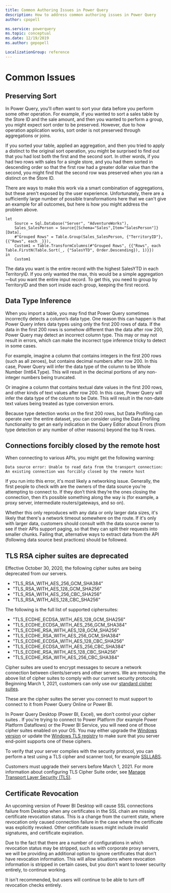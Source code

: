 ```yaml
---
title: Common Authoring Issues in Power Query
description: How to address common authoring issues in Power Query
author: cpopell

ms.service: powerquery
ms.topic: conceptual
ms.date: 12/19/2019
ms.author: gepopell

LocalizationGroup: reference
---
```



# Common Issues

## Preserving Sort

In Power Query, you'll often want to sort your data before you perform some other operation. For example, if you wanted to sort a sales table by the Store ID and the sale amount, and then you wanted to perform a group, you might expect sort order to be preserved. However, due to how operation application works, sort order is not preserved through aggregations or joins. 

If you sorted your table, applied an aggregation, and then you tried to apply a distinct to the original sort operation, you might be surprised to find out that you had lost both the first and the second sort. In other words, if you had two rows with sales for a single store, and you had them sorted in descending order so that the first row had a greater dollar value than the second, you might find that the second row was preserved when you ran a distinct on the Store ID.

There are ways to make this work via a smart combination of aggregations, but these aren't exposed by the user experience. Unfortunately, there are a sufficiently large number of possible transformations here that we can't give an example for all outcomes, but here is how you might address the problem above.

```
let
    Source = Sql.Database("Server", "AdventureWorks"),
    Sales_SalesPerson = Source{[Schema="Sales",Item="SalesPerson"]}[Data],
    #"Grouped Rows" = Table.Group(Sales_SalesPerson, {"TerritoryID"}, {{"Rows", each _}}),
    Custom1 = Table.TransformColumns(#"Grouped Rows", {{"Rows", each Table.FirstN(Table.Sort(_, {"SalesYTD", Order.Descending}), 1)}})
in
    Custom1
```

The data you want is the entire record with the highest SalesYTD in each TerritoryID. If you only wanted the max, this would be a simple aggregation&mdash;but you want the entire input record. To get this, you need to group by TerritoryID and then sort inside each group, keeping the first record.

## Data Type Inference

When you import a table, you may find that Power Query sometimes incorrectly detects a column’s data type. One reason this can happen is that Power Query infers data types using only the first 200 rows of data. If the data in the first 200 rows is somehow different than the data after row 200, Power Query may detect an incorrect column type. This may or may not result in errors, which can make the incorrect type inference tricky to detect in some cases.
                                                                                                          
For example, imagine a column that contains integers in the first 200 rows (such as all zeroes), but contains decimal numbers after row 200. In this case, Power Query will infer the data type of the column to be Whole Number (Int64.Type). This will result in the decimal portions of any non-integer numbers being truncated.

Or imagine a column that contains textual date values in the first 200 rows, and other kinds of text values after row 200. In this case, Power Query will infer the data type of the column to be Date. This will result in the non-date text values being treated as type conversion errors.

Because type detection works on the first 200 rows, but Data Profiling can operate over the entire dataset, you can consider using the Data Profiling functionality to get an early indication in the Query Editor about Errors (from type detection or any number of other reasons) beyond the top N rows.

## Connections forcibly closed by the remote host

When connecting to various APIs, you might get the following warning:

`Data source error: Unable to read data from the transport connection: An existing connection was forcibly closed by the remote host`

If you run into this error, it's most likely a networking issue. Generally, the first people to check with are the owners of the data source you're attempting to connect to. If they don’t think they’re the ones closing the connection, then it’s possible something along the way is (for example, a proxy server, intermediate routers/gateways, and so on).

Whether this only reproduces with any data or only larger data sizes, it's likely that there's a network timeout somewhere on the route. If it's only with larger data, customers should consult with the data source owner to see if their APIs support paging, so that they can split their requests into smaller chunks. Failing that, alternative ways to extract data from the API (following data source best practices) should be followed.

## TLS RSA cipher suites are deprecated

Effective October 30, 2020, the following cipher suites are being deprecated from our servers.
* "TLS_RSA_WITH_AES_256_GCM_SHA384”
* "TLS_RSA_WITH_AES_128_GCM_SHA256”
* "TLS_RSA_WITH_AES_256_CBC_SHA256”
* "TLS_RSA_WITH_AES_128_CBC_SHA256”

The following is the full list of supported ciphersuites:

* "TLS_ECDHE_ECDSA_WITH_AES_128_GCM_SHA256"
* "TLS_ECDHE_ECDSA_WITH_AES_256_GCM_SHA384"
* "TLS_ECDHE_RSA_WITH_AES_128_GCM_SHA256"
* "TLS_ECDHE_RSA_WITH_AES_256_GCM_SHA384"
* "TLS_ECDHE_ECDSA_WITH_AES_128_CBC_SHA256"
* "TLS_ECDHE_ECDSA_WITH_AES_256_CBC_SHA384"
* "TLS_ECDHE_RSA_WITH_AES_128_CBC_SHA256"
* "TLS_ECDHE_RSA_WITH_AES_256_CBC_SHA384"

Cipher suites are used to encrypt messages to secure a network connection between clients/servers and other servers. We are removing the above list of cipher suites to comply with our current security protocols. Beginning March 1, 2021, customers can only use our [standard cipher suites](https://docs.microsoft.com/en-us/power-platform/admin/server-cipher-tls-requirements).

These are the cipher suites the server you connect to must support to connect to it from Power Query Online or Power BI.

In Power Query Desktop (Power BI, Excel), we don’t control your cipher suites . If you're trying to connect to Power Platform  (for example Power Platform Dataflows) or the Power BI Service, you will need one of those cipher suites enabled on your OS. You may either upgrade the [Windows version](https://docs.microsoft.com/en-us/windows/win32/secauthn/cipher-suites-in-schannel) or update the [Windows TLS registry](https://docs.microsoft.com/en-us/windows-server/security/tls/tls-registry-settings) to make sure that you server end-point supports one of these ciphers.

 To verify that your server complies with the security protocol, you can perform a test using a TLS cipher and scanner tool, for example [SSLLABS](https://www.ssllabs.com/ssltest/analyze.html).

Customers must upgrade their servers before March 1, 2021. For more information about configuring TLS Cipher Suite order, see [Manage Transport Layer Security (TLS)](https://docs.microsoft.com/en-us/windows-server/security/tls/manage-tls).

## Certificate Revocation

An upcoming version of Power BI Desktop will cause SSL connections failure from Desktop when any certificates in the SSL chain are missing certificate revocation status. This is a change from the current state, where revocation only caused connection failure in the case where the certificate was explicitly revoked. Other certificate issues might include invalid signatures, and certificate expiration.

Due to the fact that there are a number of configurations in which revocation status may be stripped, such as with corporate proxy servers, we will be providing an additional option to ignore certificates that don't have revocation information. This will allow situations where revocation information is stripped in certain cases, but you don't want to lower security entirely, to continue working.

It isn't recommended, but users will continue to be able to turn off revocation checks entirely.
